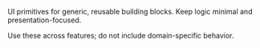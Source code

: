 UI primitives for generic, reusable building blocks. Keep logic minimal and presentation-focused.

Use these across features; do not include domain-specific behavior.


